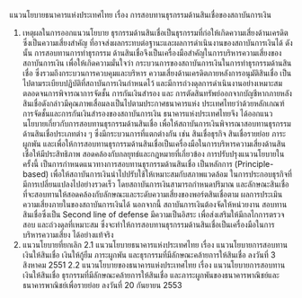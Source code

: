 แนวนโยบายธนาคารแห่งประเทศไทย
เรื่อง การสอบทานธุรกรรมด้านสินเชื่อของสถาบันการเงิน
1. เหตุผลในการออกแนวนโยบาย
ธุรกรรมด้านสินเชื่อเป็นธุรกรรมที่ก่อให้เกิดความเสี่ยงด้านเครดิต ซึ่งเป็นความเสี่ยงสำคัญ
ที่อาจส่งผลกระทบต่อฐานะและผลการดำเนินงานของสถาบันการเงินได้ ดังนั้น การสอบทานการทำธุรกรรม
ด้านสินเชื่อจึงเป็นเครื่องมือสำคัญในการบริหารความเสี่ยงของสถาบันการเงิน เพื่อให้เกิดความมั่นใจว่า
กระบวนการของสถาบันการเงินในการทำธุรกรรมด้านสินเชื่อ ซึ่งรวมถึงกระบวนการควบคุมและบริหาร
ความเสี่ยงด้านเครดิตภายหลังการอนุมัติสินเชื่อ เป็นไปตามระเบียบปฏิบัติที่สถาบันการเงินกำหนดไว้
และมีการถ่วงดุลการดำเนินงานอย่างเหมาะสม ตลอดจนการพิจารณาการจัดชั้น การกันเงินสำรอง และ
การตัดสินทรัพย์ออกจากบัญชีหากภายหลังสินเชื่อดังกล่าวมีคุณภาพเสื่อมลงเป็นไปตามประกาศธนาคารแห่ง
ประเทศไทยว่าด้วยหลักเกณฑ์การจัดชั้นและการกันเงินสำรองของสถาบันการเงิน ธนาคารแห่งประเทศไทยจึง
ได้ออกแนวนโยบายเกี่ยวกับการสอบทานธุรกรรมด้านสินเชื่อ เพื่อให้สถาบันการเงินพิจารณาสอบทานธุรกรรม
ด้านสินเชื่อประเภทต่าง ๆ ซึ่งมีกระบวนการที่แตกต่างกัน เช่น สินเชื่อธุรกิจ สินเชื่อรายย่อย ภาระผูกพัน
และเพื่อให้การสอบทานธุรกรรมด้านสินเชื่อเป็นเครื่องมือในการบริหารความเสี่ยงด้านสินเชื่อให้มีประสิทธิภาพ
สอดคล้องกับกลยุทธ์และกฎหมายที่เกี่ยวข้อง
การปรับปรุงแนวนโยบายในครั้งนี้ เป็นการกำหนดแนวทางการสอบทานธุรกรรมด้านสินเชื่อ
เป็นหลักการ (Principle-based) เพื่อให้สถาบันการเงินนําไปปรับใช้ให้เหมาะสมกับสภาพแวดล้อม
ในการประกอบธุรกิจที่มีการเปลี่ยนแปลงไปอย่างรวดเร็ว โดยสถาบันการเงินสามารถกำหนดปริมาณ
และลักษณะสินเชื่อที่จะสอบทานให้สอดคล้องกับลักษณะและระดับความเสี่ยงของพอร์ตสินเชื่อตาม
ผลการประเมินความเสี่ยงภายในของสถาบันการเงินได้ นอกจากนี้ สถาบันการเงินต้องจัดให้หน่วยงาน
สอบทานสินเชื่อซึ่งเป็น Second line of defense มีความเป็นอิสระ เพื่อส่งเสริมให้มีกลไกการตรวจสอบ
และถ่วงดุลที่เหมาะสม ซึ่งจะทำให้การสอบทานธุรกรรมด้านสินเชื่อเป็นเครื่องมือในการบริหารความเสี่ยง
ได้อย่างแท้จริง
2. แนวนโยบายที่ยกเลิก
2.1 แนวนโยบายธนาคารแห่งประเทศไทย เรื่อง แนวนโยบายการสอบทานเงินให้สินเชื่อ
เงินให้กู้ยืม ภาระผูกพัน และธุรกรรมที่มีลักษณะคล้ายการให้สินเชื่อ ลงวันที่ 3 สิงหาคม 2551
2.2 แนวนโยบายของธนาคารแห่งประเทศไทย เรื่อง แนวนโยบายการสอบทาน
เงินให้สินเชื่อ ธุรกรรมที่มีลักษณะคล้ายการให้สินเชื่อ และภาระผูกพันของธนาคารพาณิชย์และ
ธนาคารพาณิชย์เพื่อรายย่อย ลงวันที่ 20 กันยายน 2553
